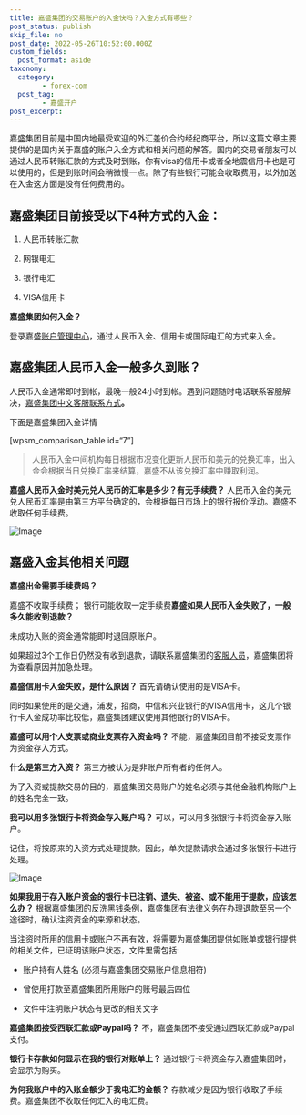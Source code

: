 ```yaml
---
title: 嘉盛集团的交易账户的入金快吗？入金方式有哪些？
post_status: publish
skip_file: no
post_date: 2022-05-26T10:52:00.000Z
custom_fields: 
  post_format: aside
taxonomy:
  category:
        - forex-com
  post_tag:
        - 嘉盛开户
post_excerpt: 
---
```

嘉盛集团目前是中国内地最受欢迎的外汇差价合约经纪商平台，所以这篇文章主要提供的是国内关于嘉盛的账户入金方式和相关问题的解答。国内的交易者朋友可以通过人民币转账汇款的方式及时到账，你有visa的信用卡或者全地震信用卡也是可以使用的，但是到账时间会稍微慢一点。除了有些银行可能会收取费用，以外加送在入金这方面是没有任何费用的。

## 嘉盛集团目前接受以下4种方式的入金：

1. 人民币转账汇款

1. 网银电汇

1. 银行电汇

1. VISA信用卡

**嘉盛集团如何入金？**

登录嘉盛[账户管理中心](https://account.denglupingtai.com/login/forexglzh)，通过人民币入金、信用卡或国际电汇的方式来入金。

## **嘉盛集团人民币入金一般多久到账？**

人民币入金通常即时到帐，最晚一般24小时到帐。遇到问题随时电话联系客服解决，[嘉盛集团中文客服联系方式](http://www.ssgg.net/forex-customer-service.html)**。**

下面是嘉盛集团入金详情

[wpsm_comparison_table id=“7”]

> 人民币入金中间机构每日根据市况变化更新人民币和美元的兑换汇率，出入金会根据当日兑换汇率来结算，嘉盛不从该兑换汇率中赚取利润。

**嘉盛人民币入金时美元兑人民币的汇率是多少？有无手续费？**
人民币入金的美元兑人民币汇率是由第三方平台确定的，会根据每日市场上的银行报价浮动。嘉盛不收取任何手续费。

![Image](https://cdn.fendou.la/tuoss/forex-save-money.jpg)

## 嘉盛入金其他相关问题

**嘉盛出金需要手续费吗？**

嘉盛不收取手续费； 银行可能收取一定手续费**嘉盛如果人民币入金失败了，一般多久能收到退款？**

未成功入账的资金通常能即时退回原账户。

如果超过3个工作日仍然没有收到退款，请联系嘉盛集团的[客服人员](http://www.ssgg.net/forex-customer-service.html)，嘉盛集团将为查看原因并加急处理。

**嘉盛信用卡入金失败，是什么原因？**
首先请确认使用的是VISA卡。

同时如果使用的是交通，浦发，招商，中信和兴业银行的VISA信用卡，这几个银行卡入金成功率比较低，嘉盛集团建议使用其他银行的VISA卡。

**嘉盛可以用个人支票或商业支票存入资金吗？**
不能，嘉盛集团目前不接受支票作为资金存入方式。

**什么是第三方入资？**
第三方被认为是非账户所有者的任何人。

为了入资或提款交易的目的，嘉盛集团交易账户的姓名必须与其他金融机构账户上的姓名完全一致。

**我可以用多张银行卡将资金存入账户吗？**
可以，可以用多张银行卡将资金存入账户。

记住，将按原来的入资方式处理提款。因此，单次提款请求会通过多张银行卡进行处理。

![Image](https://cdn.fendou.la/tuoss/forex-save-money.png)

**如果我用于存入账户资金的银行卡已注销、遗失、被盗、或不能用于提款，应该怎么办？**
根据嘉盛集团的反洗黑钱条例，嘉盛集团有法律义务在办理退款至另一个途径时，确认注资资金的来源和状态。

当注资时所用的信用卡或账户不再有效，将需要为嘉盛集团提供如账单或银行提供的相关文件，已证明该账户状态，文件里需包括:

* 账户持有人姓名 (必须与嘉盛集团交易账户信息相符)

* 曾使用打款至嘉盛集团所用账户的账号最后四位

* 文件中注明账户状态有更改的相关文字

**嘉盛集团接受西联汇款或Paypal吗？**
不，嘉盛集团不接受通过西联汇款或Paypal支付。

**银行卡存款如何显示在我的银行对账单上？**
通过银行卡将资金存入嘉盛集团时，会显示为购买。

**为何我账户中的入账金额少于我电汇的金额？**
存款减少是因为银行收取了手续费。嘉盛集团不收取任何汇入的电汇费。